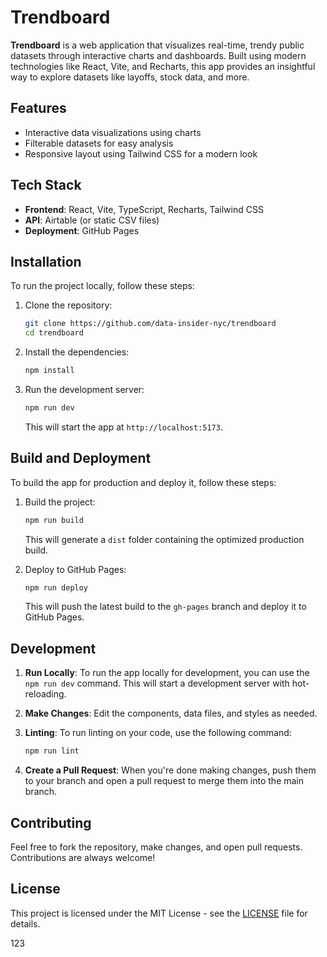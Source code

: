 # Trendboard

**Trendboard** is a web application that visualizes real-time, trendy public datasets through interactive charts and dashboards. Built using modern technologies like React, Vite, and Recharts, this app provides an insightful way to explore datasets like layoffs, stock data, and more.

## Features
- Interactive data visualizations using charts
- Filterable datasets for easy analysis
- Responsive layout using Tailwind CSS for a modern look

## Tech Stack
- **Frontend**: React, Vite, TypeScript, Recharts, Tailwind CSS
- **API**: Airtable (or static CSV files)
- **Deployment**: GitHub Pages

## Installation

To run the project locally, follow these steps:

1. Clone the repository:

    ```bash
    git clone https://github.com/data-insider-nyc/trendboard
    cd trendboard
    ```

2. Install the dependencies:

    ```bash
    npm install
    ```

3. Run the development server:

    ```bash
    npm run dev
    ```

    This will start the app at `http://localhost:5173`.

## Build and Deployment

To build the app for production and deploy it, follow these steps:

1. Build the project:

    ```bash
    npm run build
    ```

    This will generate a `dist` folder containing the optimized production build.

2. Deploy to GitHub Pages:

    ```bash
    npm run deploy
    ```

    This will push the latest build to the `gh-pages` branch and deploy it to GitHub Pages.

## Development

1. **Run Locally**: To run the app locally for development, you can use the `npm run dev` command. This will start a development server with hot-reloading.

2. **Make Changes**: Edit the components, data files, and styles as needed.

3. **Linting**: To run linting on your code, use the following command:

    ```bash
    npm run lint
    ```

4. **Create a Pull Request**: When you're done making changes, push them to your branch and open a pull request to merge them into the main branch.

## Contributing

Feel free to fork the repository, make changes, and open pull requests. Contributions are always welcome!

## License

This project is licensed under the MIT License - see the [LICENSE](LICENSE) file for details.

123